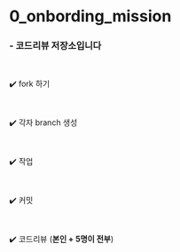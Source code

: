 # 0_onbording_mission

### - 코드리뷰 저장소입니다

<br>

✔️ fork 하기

<br>

✔️ 각자 branch 생성

<br>

✔️ 작업

<br>

✔️ 커밋

<br>

✔️ 코드리뷰 (**본인 + 5명이 전부**)

